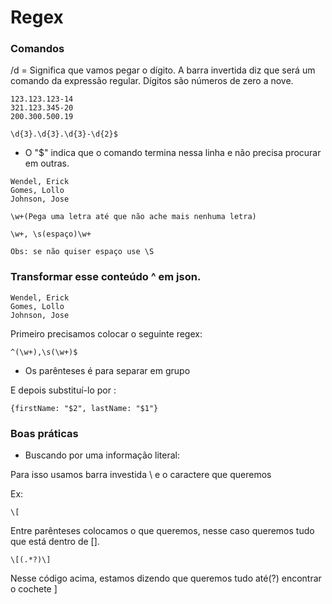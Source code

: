 # Regex

### Comandos

/d = Significa que vamos pegar o dígito. A barra invertida diz que será um comando da expressão regular. Dígitos são números de zero a nove.

```
123.123.123-14
321.123.345-20
200.300.500.19

\d{3}.\d{3}.\d{3}-\d{2}$
```

- O "$" indica que o comando termina nessa linha e não precisa procurar em outras. 

```
Wendel, Erick
Gomes, Lollo
Johnson, Jose

\w+(Pega uma letra até que não ache mais nenhuma letra)

\w+, \s(espaço)\w+

Obs: se não quiser espaço use \S
```

### Transformar esse conteúdo ^ em json.

```
Wendel, Erick
Gomes, Lollo
Johnson, Jose
```

Primeiro precisamos colocar o seguinte regex:

```
^(\w+),\s(\w+)$ 
```

- Os parênteses é para separar em grupo
 
E depois substituí-lo por :

```
{firstName: "$2", lastName: "$1"}
```

### Boas práticas

- Buscando por uma informação literal:

Para isso usamos barra investida \ e o caractere que queremos

Ex: 
```
\[
```

Entre parênteses colocamos o que queremos, nesse caso queremos tudo que está dentro de [].

```
\[(.*?)\]
```

Nesse código acima, estamos dizendo que queremos tudo até(?)
encontrar o cochete ]


